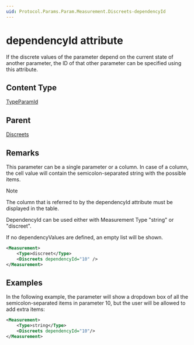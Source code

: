 ```yaml
---
uid: Protocol.Params.Param.Measurement.Discreets-dependencyId
---
```


# dependencyId attribute

If the discrete values of the parameter depend on the current state of another parameter, the ID of that other parameter can be specified using this attribute.

## Content Type

[TypeParamId](xref:Protocol-TypeParamId)

## Parent

[Discreets](xref:Protocol.Params.Param.Measurement.Discreets)

## Remarks

This parameter can be a single parameter or a column. In case of a column, the cell value will contain the semicolon-separated string with the possible items.

> [!NOTE]
> The column that is referred to by the dependencyId attribute must be displayed in the table.

DependencyId can be used either with Measurement Type "string" or "discreet".

If no dependencyValues are defined, an empty list will be shown.<!-- RN 5817 -->

```xml
<Measurement>
	<Type>discreet</Type>
	<Discreets dependencyId="10" />
</Measurement>
```

## Examples

In the following example, the parameter will show a dropdown box of all the semicolon-separated items in parameter 10, but the user will be allowed to add extra items:

```xml
<Measurement>
	<Type>string</Type>
	<Discreets dependencyId="10"/>
</Measurement>
```
